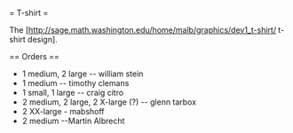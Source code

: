 = T-shirt =

The [http://sage.math.washington.edu/home/malb/graphics/dev1_t-shirt/ t-shirt design].

== Orders ==

 * 1 medium, 2 large -- william stein
 * 1 medium -- timothy clemans
 * 1 small, 1 large -- craig citro
 * 2 medium, 2 large, 2 X-large (?) -- glenn tarbox
 * 2 XX-large - mabshoff
 * 2 medium --Martin Albrecht

 
